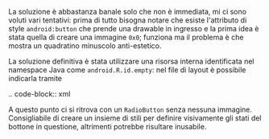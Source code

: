 <!--
.. title: creare un RadioButton senza immagine
.. slug: creare-un-radiobutton-senza-immagine
.. date: 2011-09-07 00:00:00
.. tags: 
.. category: 
.. link: 
.. description: 
.. type: text
-->

La soluzione è abbastanza banale solo che non è immediata, mi ci sono voluti vari tentativi: prima di tutto bisogna notare che esiste l'attributo di style ``android:button`` che prende una drawable in ingresso e la prima idea è stata quella di creare una immagine ``0x0``; funziona ma il problema è che mostra un quadratino minuscolo anti-estetico.

La soluzione definitiva è stata utilizzare una risorsa interna identificata nel namespace Java come ``android.R.id.empty``: nel file di layout è possibile indicarla tramite

.. code-block:: xml

 <RadioButton
   android:button="@android:id/empty"
 />

A questo punto ci si ritrova con un ``RadioButton`` senza nessuna immagine. Consigliabile di creare un insieme di stili per definire visivamente gli stati del bottone in questione, altrimenti potrebbe risultare inusabile.